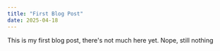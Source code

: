 ```yaml
---
title: "First Blog Post"
date: 2025-04-18
---
```


This is my first blog post, there's not much here yet. Nope, still nothing
